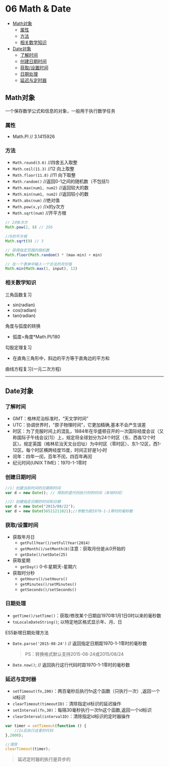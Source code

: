 # 06 Math & Date
- [Math对象](#Math对象)
  - [属性](#属性)
  - [方法](#方法)
  - [相关数学知识](#相关数学知识)
- [Date对象](#Date对象)
  - [了解时间](#了解时间)
  - [创建日期时间](#创建日期时间)
  - [获取/设置时间](#获取/设置时间)
  - [日期处理](#日期处理)
  - [延迟与定时器](#延迟与定时器)


## Math对象
一个保存数学公式和信息的对象，一般用于执行数学任务

### 属性
- Math.PI // 3.1415926

### 方法
- `Math.round(3.6)` //四舍五入取整
- `Math.ceil(11.3)` //12 向上取整
- `Math.floor(11.8)` //11 向下取整
- `Math.random()` //返回0-1之间的随机数（不包括1）
- `Math.max(num1, num2)` //返回较大的数
- `Math.min(num1, num2)` //返回较小的数
- `Math.abs(num)` //绝对值
- `Math.pow(x,y)` //x的y次方
- `Math.sqrt(num)` //开平方根

```js
// 2的8次方
Math.pow(2, 8) // 256

//9的平方根
Math.sqrt(9) // 3

// 获得指定范围的随机数
Math.floor(Math.random() * (max-min) + min)

// 在一个表单中输入一个合法的月份值
Math.min(Math.max(1, input), 12)
```

### 相关数学知识
三角函数复习
- sin(radian)
- cos(radian)
- tan(radian)

角度与弧度的转换
- 弧度=角度*Math.PI/180

勾股定理复习
- 在直角三角形中，斜边的平方等于直角边的平方和

曲线方程复习(一元二次方程)

<hr/>

## Date对象

### 了解时间
- GMT：格林尼治标准时，“天文学时间”
- UTC：协调世界时，“原子物理时间”，它更加精确,基本不会产生误差
- 时区：为了克服时间上的混乱，1884年在华盛顿召开的一次国际经度会议（又称国际子午线会议[1]）上，规定将全球划分为24个时区（东、西各12个时区）。规定英国（格林尼治天文台旧址）为中时区（零时区）、东1-12区，西1-12区。每个时区横跨经度15度，时间正好是1小时
- 闰年：四年一闰，百年不闰，四百年再闰
- 纪元时间(UNIX TIME)：1970-1-1零时

### 创建日期时间
```js
//1）创建当前时间的日期和时间
var d = new Date(); // 得到的是代码执行时的时间（本地时间）

//2）创建指定日期的时间和日期
var d = new Date("2015/08/22");
var d = new Date(56521211021);//参数为距1970-1-1零时的毫秒数
```

### 获取/设置时间
- 获取年月日
    - `getFullYear()/setFullYear(2014)`
    - `getMonth()/setMonth(8)`注意：获取月份是从0开始的
    - `getDate()/setDate(25)`
- 获取星期
    - `getDay()` 0-6:星期天-星期六
- 获取时分秒
    - `getHours()/setHours()`
    - `getMinutes()/setMinutes()`
    - `getSeconds()/setSeconds()`

### 日期处理
- `getTime()/setTime()`：获取/修改某个日期自1970年1月1日0时以来的毫秒数
- `toLocaleDateString()`; 以特定地区格式显示年、月、日

ES5新增日期处理方法

- `Date.parse('2015-08-24')` // 返回指定日期距1970-1-1零时的毫秒数
    > PS：转换格式默认支持2015-08-24或2015/08/24
- `Date.now()`; // 返回执行这行代码时距1970-1-1零时的毫秒数

### 延迟与定时器
- `setTimeout(fn,200)`：两百毫秒后执行fn这个函数（只执行一次）,返回一个id标识
- `clearTimeout(timeoutID)`：清除指定id标识的延迟操作
- `setInterval(fn,30)`：每隔30毫秒执行一次fn这个函数,返回一个id标识
- `clearInterval(intervalID)`：清除指定id标识的定时器操作

```js
var timer = setTimeout(function () {
    //2s后执行这里的代码
},2000);

//清除
clearTimeout(timer);
```
> 延迟定时器的执行是异步的


